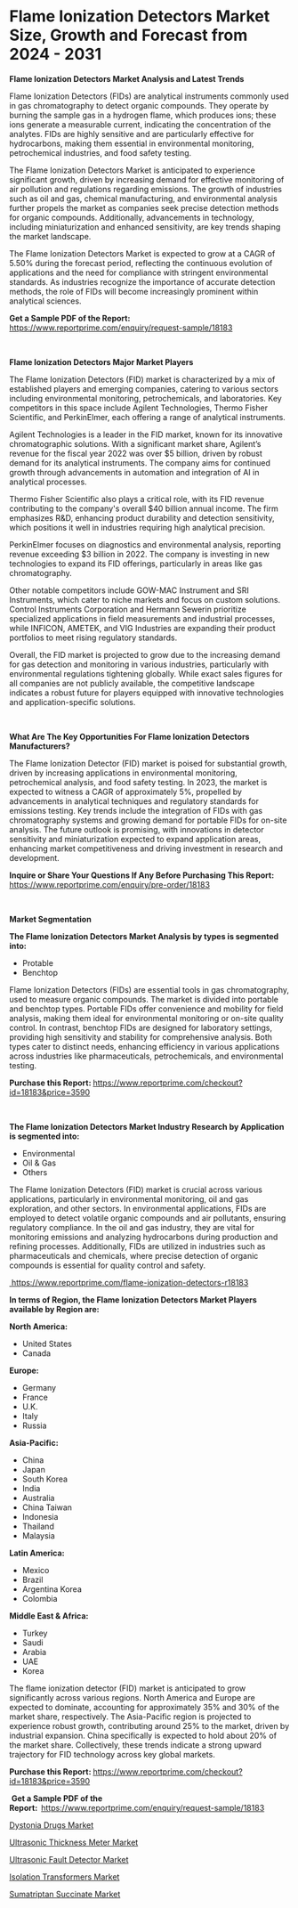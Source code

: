 <p><h1>Flame Ionization Detectors Market Size, Growth and Forecast from 2024 - 2031</h1></p><p><strong>Flame Ionization Detectors Market Analysis and Latest Trends</strong></p>
<p><p>Flame Ionization Detectors (FIDs) are analytical instruments commonly used in gas chromatography to detect organic compounds. They operate by burning the sample gas in a hydrogen flame, which produces ions; these ions generate a measurable current, indicating the concentration of the analytes. FIDs are highly sensitive and are particularly effective for hydrocarbons, making them essential in environmental monitoring, petrochemical industries, and food safety testing.</p><p>The Flame Ionization Detectors Market is anticipated to experience significant growth, driven by increasing demand for effective monitoring of air pollution and regulations regarding emissions. The growth of industries such as oil and gas, chemical manufacturing, and environmental analysis further propels the market as companies seek precise detection methods for organic compounds. Additionally, advancements in technology, including miniaturization and enhanced sensitivity, are key trends shaping the market landscape. </p><p>The Flame Ionization Detectors Market is expected to grow at a CAGR of 5.50% during the forecast period, reflecting the continuous evolution of applications and the need for compliance with stringent environmental standards. As industries recognize the importance of accurate detection methods, the role of FIDs will become increasingly prominent within analytical sciences.</p></p>
<p><strong>Get a Sample PDF of the Report:&nbsp;</strong> <a href="https://www.reportprime.com/enquiry/request-sample/18183?utm_campaign=1169&utm_medium=2&utm_source=Github&utm_content=ia&utm_term=20112024&utm_id=flame-ionization-detectors">https://www.reportprime.com/enquiry/request-sample/18183</a></p>
<p>&nbsp;</p>
<p><strong>Flame Ionization Detectors Major Market Players</strong></p>
<p><p>The Flame Ionization Detectors (FID) market is characterized by a mix of established players and emerging companies, catering to various sectors including environmental monitoring, petrochemicals, and laboratories. Key competitors in this space include Agilent Technologies, Thermo Fisher Scientific, and PerkinElmer, each offering a range of analytical instruments.</p><p>Agilent Technologies is a leader in the FID market, known for its innovative chromatographic solutions. With a significant market share, Agilent’s revenue for the fiscal year 2022 was over $5 billion, driven by robust demand for its analytical instruments. The company aims for continued growth through advancements in automation and integration of AI in analytical processes.</p><p>Thermo Fisher Scientific also plays a critical role, with its FID revenue contributing to the company's overall $40 billion annual income. The firm emphasizes R&D, enhancing product durability and detection sensitivity, which positions it well in industries requiring high analytical precision.</p><p>PerkinElmer focuses on diagnostics and environmental analysis, reporting revenue exceeding $3 billion in 2022. The company is investing in new technologies to expand its FID offerings, particularly in areas like gas chromatography.</p><p>Other notable competitors include GOW-MAC Instrument and SRI Instruments, which cater to niche markets and focus on custom solutions. Control Instruments Corporation and Hermann Sewerin prioritize specialized applications in field measurements and industrial processes, while INFICON, AMETEK, and VIG Industries are expanding their product portfolios to meet rising regulatory standards.</p><p>Overall, the FID market is projected to grow due to the increasing demand for gas detection and monitoring in various industries, particularly with environmental regulations tightening globally. While exact sales figures for all companies are not publicly available, the competitive landscape indicates a robust future for players equipped with innovative technologies and application-specific solutions.</p></p>
<p>&nbsp;</p>
<p><strong>What Are The Key Opportunities For Flame Ionization Detectors Manufacturers?</strong></p>
<p><p>The Flame Ionization Detector (FID) market is poised for substantial growth, driven by increasing applications in environmental monitoring, petrochemical analysis, and food safety testing. In 2023, the market is expected to witness a CAGR of approximately 5%, propelled by advancements in analytical techniques and regulatory standards for emissions testing. Key trends include the integration of FIDs with gas chromatography systems and growing demand for portable FIDs for on-site analysis. The future outlook is promising, with innovations in detector sensitivity and miniaturization expected to expand application areas, enhancing market competitiveness and driving investment in research and development.</p></p>
<p><strong>Inquire or Share Your Questions If Any Before Purchasing This Report:</strong> <a href="https://www.reportprime.com/enquiry/pre-order/18183?utm_campaign=1169&utm_medium=2&utm_source=Github&utm_content=ia&utm_term=20112024&utm_id=flame-ionization-detectors">https://www.reportprime.com/enquiry/pre-order/18183</a></p>
<p>&nbsp;</p>
<p><strong>Market Segmentation</strong></p>
<p><strong>The Flame Ionization Detectors Market Analysis by types is segmented into:</strong></p>
<p><ul><li>Protable</li><li>Benchtop</li></ul></p>
<p><p>Flame Ionization Detectors (FIDs) are essential tools in gas chromatography, used to measure organic compounds. The market is divided into portable and benchtop types. Portable FIDs offer convenience and mobility for field analysis, making them ideal for environmental monitoring or on-site quality control. In contrast, benchtop FIDs are designed for laboratory settings, providing high sensitivity and stability for comprehensive analysis. Both types cater to distinct needs, enhancing efficiency in various applications across industries like pharmaceuticals, petrochemicals, and environmental testing.</p></p>
<p><strong>Purchase this Report:&nbsp;</strong><a href="https://www.reportprime.com/checkout?id=18183&price=3590&utm_campaign=1169&utm_medium=2&utm_source=Github&utm_content=ia&utm_term=20112024&utm_id=flame-ionization-detectors">https://www.reportprime.com/checkout?id=18183&price=3590</a></p>
<p>&nbsp;</p>
<p><strong>The Flame Ionization Detectors Market Industry Research by Application is segmented into:</strong></p>
<p><ul><li>Environmental</li><li>Oil & Gas</li><li>Others</li></ul></p>
<p><p>The Flame Ionization Detectors (FID) market is crucial across various applications, particularly in environmental monitoring, oil and gas exploration, and other sectors. In environmental applications, FIDs are employed to detect volatile organic compounds and air pollutants, ensuring regulatory compliance. In the oil and gas industry, they are vital for monitoring emissions and analyzing hydrocarbons during production and refining processes. Additionally, FIDs are utilized in industries such as pharmaceuticals and chemicals, where precise detection of organic compounds is essential for quality control and safety.</p></p>
<p><a href="https://www.reportprime.com/flame-ionization-detectors-r18183?utm_campaign=1169&utm_medium=2&utm_source=Github&utm_content=ia&utm_term=20112024&utm_id=flame-ionization-detectors">&nbsp;https://www.reportprime.com/flame-ionization-detectors-r18183</a></p>
<p><strong>In terms of Region, the Flame Ionization Detectors Market Players available by Region are:</strong></p>
<p>
    <p> <strong> North America: </strong>
        <ul>
            <li>United States</li>
            <li>Canada</li>
        </ul>
        </p> 
    <p> <strong> Europe: </strong>
        <ul>
            <li>Germany</li>
            <li>France</li>
            <li>U.K.</li>
            <li>Italy</li>
            <li>Russia</li>
        </ul>
        </p> 
    <p> <strong> Asia-Pacific: </strong>
        <ul>
            <li>China</li>
            <li>Japan</li>
            <li>South Korea</li>
            <li>India</li>
            <li>Australia</li>
            <li>China Taiwan</li>
            <li>Indonesia</li>
            <li>Thailand</li>
            <li>Malaysia</li>
        </ul>
        </p> 
    <p> <strong> Latin America: </strong>
        <ul>
            <li>Mexico</li>
            <li>Brazil</li>
            <li>Argentina Korea</li>
            <li>Colombia</li>
        </ul>
        </p> 
    <p> <strong> Middle East & Africa: </strong>
        <ul>
            <li>Turkey</li>
            <li>Saudi</li>
            <li>Arabia</li>
            <li>UAE</li>
            <li>Korea</li>
        </ul>
    </p>
    </p>
<p><p>The flame ionization detector (FID) market is anticipated to grow significantly across various regions. North America and Europe are expected to dominate, accounting for approximately 35% and 30% of the market share, respectively. The Asia-Pacific region is projected to experience robust growth, contributing around 25% to the market, driven by industrial expansion. China specifically is expected to hold about 20% of the market share. Collectively, these trends indicate a strong upward trajectory for FID technology across key global markets.</p></p>
<p><strong>Purchase this Report: </strong><a href="https://www.reportprime.com/checkout?id=18183&price=3590&utm_campaign=1169&utm_medium=2&utm_source=Github&utm_content=ia&utm_term=20112024&utm_id=flame-ionization-detectors">https://www.reportprime.com/checkout?id=18183&price=3590</a></p>
<p>&nbsp;<strong>Get a Sample PDF of the Report:&nbsp;&nbsp;</strong><a href="https://www.reportprime.com/enquiry/request-sample/18183?utm_campaign=1169&utm_medium=2&utm_source=Github&utm_content=ia&utm_term=20112024&utm_id=flame-ionization-detectors">https://www.reportprime.com/enquiry/request-sample/18183</a></p>
<p><strong></strong></p>
<p><p><a href="https://issuu.com/reportprime-2/docs/dystonia-drugs-market-size-2030.ppt_924eafefc58a35?utm_campaign=1169&utm_medium=2&utm_source=Github&utm_content=ia&utm_term=20112024&utm_id=flame-ionization-detectors">Dystonia Drugs Market</a></p><p><a href="https://www.linkedin.com/pulse/ultrasonic-thickness-meter-marketanticipated-grow-predicted-oakic?utm_campaign=1169&utm_medium=2&utm_source=Github&utm_content=ia&utm_term=20112024&utm_id=flame-ionization-detectors">Ultrasonic Thickness Meter Market</a></p><p><a href="https://www.linkedin.com/pulse/explore-ultrasonic-fault-detector-markets-growth-trajectory-h3nnc?utm_campaign=1169&utm_medium=2&utm_source=Github&utm_content=ia&utm_term=20112024&utm_id=flame-ionization-detectors">Ultrasonic Fault Detector Market</a></p><p><a href="https://www.linkedin.com/pulse/thorough-analysis-global-regional-development-isolation-transformers-moacc?utm_campaign=1169&utm_medium=2&utm_source=Github&utm_content=ia&utm_term=20112024&utm_id=flame-ionization-detectors">Isolation Transformers Market</a></p><p><a href="https://issuu.com/reportprime-2/docs/sumatriptan-succinate-market-size-2_bea936968d64b9?utm_campaign=1169&utm_medium=2&utm_source=Github&utm_content=ia&utm_term=20112024&utm_id=flame-ionization-detectors">Sumatriptan Succinate Market</a></p></p>